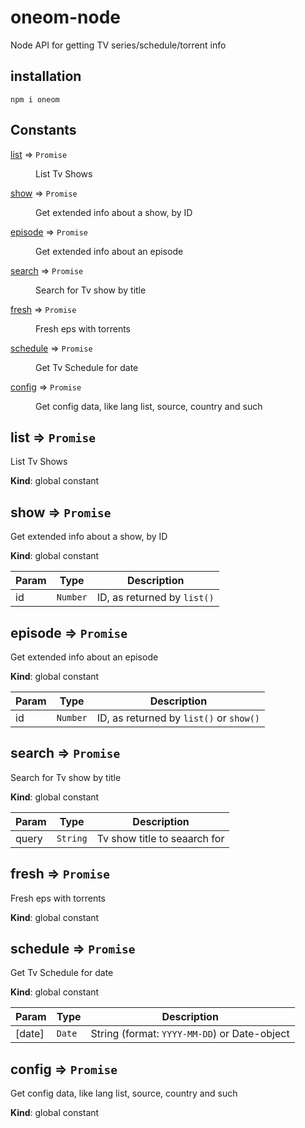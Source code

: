 # oneom-node

Node API for getting TV series/schedule/torrent info

## installation

```
npm i oneom
```
## Constants

<dl>
<dt><a href="#list">list</a> ⇒ <code>Promise</code></dt>
<dd><p>List Tv Shows</p>
</dd>
<dt><a href="#show">show</a> ⇒ <code>Promise</code></dt>
<dd><p>Get extended info about a show, by ID</p>
</dd>
<dt><a href="#episode">episode</a> ⇒ <code>Promise</code></dt>
<dd><p>Get extended info about an episode</p>
</dd>
<dt><a href="#search">search</a> ⇒ <code>Promise</code></dt>
<dd><p>Search for Tv show by title</p>
</dd>
<dt><a href="#fresh">fresh</a> ⇒ <code>Promise</code></dt>
<dd><p>Fresh eps with torrents</p>
</dd>
<dt><a href="#schedule">schedule</a> ⇒ <code>Promise</code></dt>
<dd><p>Get Tv Schedule for date</p>
</dd>
<dt><a href="#config">config</a> ⇒ <code>Promise</code></dt>
<dd><p>Get config data, like lang list, source, country and such</p>
</dd>
</dl>

<a name="list"></a>

## list ⇒ <code>Promise</code>
List Tv Shows

**Kind**: global constant  
<a name="show"></a>

## show ⇒ <code>Promise</code>
Get extended info about a show, by ID

**Kind**: global constant  

| Param | Type | Description |
| --- | --- | --- |
| id | <code>Number</code> | ID, as returned by `list()` |

<a name="episode"></a>

## episode ⇒ <code>Promise</code>
Get extended info about an episode

**Kind**: global constant  

| Param | Type | Description |
| --- | --- | --- |
| id | <code>Number</code> | ID, as returned by `list()` or `show()` |

<a name="search"></a>

## search ⇒ <code>Promise</code>
Search for Tv show by title

**Kind**: global constant  

| Param | Type | Description |
| --- | --- | --- |
| query | <code>String</code> | Tv show title to seaarch for |

<a name="fresh"></a>

## fresh ⇒ <code>Promise</code>
Fresh eps with torrents

**Kind**: global constant  
<a name="schedule"></a>

## schedule ⇒ <code>Promise</code>
Get Tv Schedule for date

**Kind**: global constant  

| Param | Type | Description |
| --- | --- | --- |
| [date] | <code>Date</code> | String (format: `YYYY-MM-DD`) or Date-object |

<a name="config"></a>

## config ⇒ <code>Promise</code>
Get config data, like lang list, source, country and such

**Kind**: global constant  
